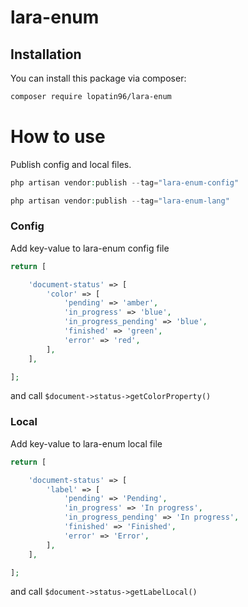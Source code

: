 # lara-enum

## Installation

You can install this package via composer:

```bash
composer require lopatin96/lara-enum
```

# How to use
Publish config and local files.

```php
php artisan vendor:publish --tag="lara-enum-config"
```

```php
php artisan vendor:publish --tag="lara-enum-lang"
```

### Config
Add key-value to lara-enum config file
```php
return [

    'document-status' => [
        'color' => [
            'pending' => 'amber',
            'in_progress' => 'blue',
            'in_progress_pending' => 'blue',
            'finished' => 'green',
            'error' => 'red',
        ],
    ],

];
```

and call `$document->status->getColorProperty()`

### Local
Add key-value to lara-enum local file
```php
return [

    'document-status' => [
        'label' => [
            'pending' => 'Pending',
            'in_progress' => 'In progress',
            'in_progress_pending' => 'In progress',
            'finished' => 'Finished',
            'error' => 'Error',
        ],
    ],

];
```

and call `$document->status->getLabelLocal()`
